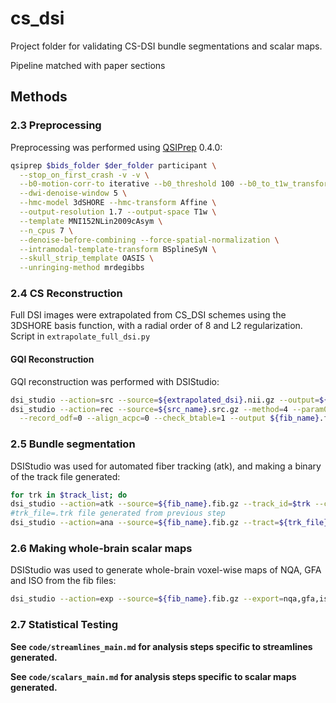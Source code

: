 # cs_dsi
Project folder for validating CS-DSI bundle segmentations and scalar maps. 

Pipeline matched with paper sections

## Methods

### 2.3 Preprocessing
Preprocessing was performed using [QSIPrep](https://qsiprep.readthedocs.io/en/latest/) 0.4.0:
```bash
qsiprep $bids_folder $der_folder participant \
  --stop_on_first_crash -v -v \
  --b0-motion-corr-to iterative --b0_threshold 100 --b0_to_t1w_transform Rigid \
  --dwi-denoise-window 5 \
  --hmc-model 3dSHORE --hmc-transform Affine \
  --output-resolution 1.7 --output-space T1w \
  --template MNI152NLin2009cAsym \
  --n_cpus 7 \
  --denoise-before-combining --force-spatial-normalization \
  --intramodal-template-transform BSplineSyN \
  --skull_strip_template OASIS \
  --unringing-method mrdegibbs 
```

### 2.4 CS Reconstruction
Full DSI images were extrapolated from CS_DSI schemes using the 3DSHORE basis function, with a radial order of 8 and L2 regularization.
Script in `extrapolate_full_dsi.py`

#### **GQI Reconstruction**
GQI reconstruction was performed with DSIStudio:
```bash
dsi_studio --action=src --source=${extrapolated_dsi}.nii.gz --output=${src_name}.src.gz #create src file for processing with DSI studio
dsi_studio --action=rec --source=${src_name}.src.gz --method=4 --param0=1.25 \
  --record_odf=0 --align_acpc=0 --check_btable=1 --output ${fib_name}.fib.gz #GQI reconstruction
```

### 2.5 Bundle segmentation
DSIStudio was used for automated fiber tracking (atk), and making a binary of the track file generated:
```bash
for trk in $track_list; do
dsi_studio --action=atk --source=${fib_name}.fib.gz --track_id=$trk --check_ending=0 --thread_count=1 #single thread count because parallelization fails in this version of DSIstudio
#trk_file=.trk file generated from previous step
dsi_studio --action=ana --source=${fib_name}.fib.gz --tract=${trk_file}.tt.gz --output=${trk_file}_mask.nii.gz --thread_count=1 #make binary mask of bundle
```

### 2.6 Making whole-brain scalar maps
DSIStudio was used to generate whole-brain voxel-wise maps of NQA, GFA and ISO from the fib files:
```bash
dsi_studio --action=exp --source=${fib_name}.fib.gz --export=nqa,gfa,iso
```

### 2.7 Statistical Testing
**See `code/streamlines_main.md` for analysis steps specific to streamlines generated.**

**See `code/scalars_main.md` for analysis steps specific to scalar maps generated.**

